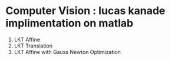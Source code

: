 # Computer Vision : lucas kanade implimentation on matlab
 
1. LKT Affine 
2. LKT Translation 
3. LKT Affine with Gauss Newton Optimization
